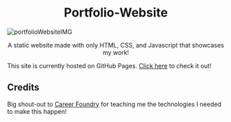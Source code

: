 <h1 align="center">Portfolio-Website</h1>

![portfolioWebsiteIMG](https://github.com/Tristan-Lewis/Portfolio-Website/assets/94727522/d559f621-5841-420e-8318-bdb63bbe22a2)


<p align="center">A static website made with only HTML, CSS, and Javascript that showcases my work!</p>

This site is currently hosted on GitHub Pages. [Click here](https://tristan-lewis.github.io/Portfolio-Website/index.html) to check it out!

## Credits

Big shout-out to [Career Foundry](https://careerfoundry.com/) for teaching me the technologies I needed to make this happen!
